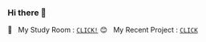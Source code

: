 ### Hi there 👋

:red_car:&nbsp;&nbsp;&nbsp;My Study Room : [`CLICK!`](https://www.notion.so/HYEOKE-s-Study-5a44a9c05fc747618c7a6b9d0a869305)
:blush:&nbsp;&nbsp;&nbsp;My Recent Project : [`CLICK`](https://www.pvi.co.kr/)
<!--
**devhyeoke/devhyeoke** is a ✨ _special_ ✨ repository because its `README.md` (this file) appears on your GitHub profile.

Here are some ideas to get you started:

- 🔭 I’m currently working on ...
- 🌱 I’m currently learning ...
- 👯 I’m looking to collaborate on ...
- 🤔 I’m looking for help with ...
- 💬 Ask me about ...
- 📫 How to reach me: ...
- 😄 Pronouns: ...
- ⚡ Fun fact: ...
-->
